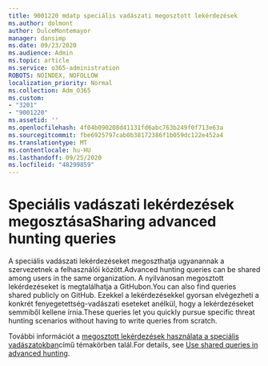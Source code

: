 ```yaml
---
title: 9001220 mdatp speciális vadászati megosztott lekérdezések
ms.author: dolmont
author: DulceMontemayor
manager: dansimp
ms.date: 09/23/2020
ms.audience: Admin
ms.topic: article
ms.service: o365-administration
ROBOTS: NOINDEX, NOFOLLOW
localization_priority: Normal
ms.collection: Adm_O365
ms.custom:
- "3201"
- "9001220"
ms.assetid: ''
ms.openlocfilehash: 4f04b090208d41131fd6abc763b249f0f713e63a
ms.sourcegitcommit: fbe6925797cab0b38172386f1b059dc122e452a4
ms.translationtype: MT
ms.contentlocale: hu-HU
ms.lasthandoff: 09/25/2020
ms.locfileid: "48299859"
---
```

# <a name="sharing-advanced-hunting-queries"></a><span data-ttu-id="1c979-102">Speciális vadászati lekérdezések megosztása</span><span class="sxs-lookup"><span data-stu-id="1c979-102">Sharing advanced hunting queries</span></span>

<span data-ttu-id="1c979-103">A speciális vadászati lekérdezéseket megoszthatja ugyanannak a szervezetnek a felhasználói között.</span><span class="sxs-lookup"><span data-stu-id="1c979-103">Advanced hunting queries can be shared among users in the same  organization.</span></span> <span data-ttu-id="1c979-104">A nyilvánosan megosztott lekérdezéseket is megtalálhatja a GitHubon.</span><span class="sxs-lookup"><span data-stu-id="1c979-104">You can also find queries shared publicly on GitHub.</span></span> <span data-ttu-id="1c979-105">Ezekkel a lekérdezésekkel gyorsan elvégezheti a konkrét fenyegetettség-vadászati eseteket anélkül, hogy a lekérdezéseket semmiből kellene írnia.</span><span class="sxs-lookup"><span data-stu-id="1c979-105">These queries let you quickly pursue specific threat hunting scenarios without having to write queries from scratch.</span></span>
  
<span data-ttu-id="1c979-106">További információt a [megosztott lekérdezések használata a speciális vadászatokban](https://docs.microsoft.com/windows/security/threat-protection/microsoft-defender-atp/advanced-hunting-shared-queries)című témakörben talál.</span><span class="sxs-lookup"><span data-stu-id="1c979-106">For details, see [Use shared queries in advanced hunting](https://docs.microsoft.com/windows/security/threat-protection/microsoft-defender-atp/advanced-hunting-shared-queries).</span></span>